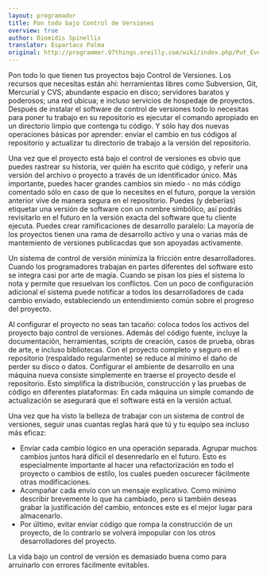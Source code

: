 ```yaml
---
layout: programador
title: Pon todo bajo Control de Versiones
overview: true
author: Diomidis Spinellis
translator: Espartaco Palma
original: http://programmer.97things.oreilly.com/wiki/index.php/Put_Everything_Under_Version_Control
---
```


Pon todo lo que tienen tus proyectos bajo Control de Versiones. Los recursos que necesitas están ahí: herramientas libres como Subversion, Git, Mercurial y CVS; abundante espacio en disco; servidores baratos y poderosos; una red ubícua; e incluso servicios de hospedaje de proyectos. Después de instalar el software de control de versiones todo lo necesitas para poner tu trabajo en su repositorio es ejecutar el comando apropiado en un directorio limpio que contenga tu código. Y sólo hay dos nuevas operaciones básicas por aprender: enviar el cambio en tus códigos al repositorio y actualizar tu directorio de trabajo a la versión del repositorio.

Una vez que el proyecto está bajo el control de versiones es obvio que puedes rastrear su historia, ver quién ha escrito qué código, y referir una versión del archivo o proyecto a través de un identificador único. Más importante, puedes hacer grandes cambios sin miedo - no más código comentado sólo en caso de que lo necesites en el futuro, porque la versión anterior vive de manera segura en el repositorio. Puedes (y deberías) etiquetar una versión de software con un nombre simbólico, así podrás revisitarlo en el futuro en la versión exacta del software que tu cliente ejecuta. Puedes crear ramificaciones de desarrollo paralelo: La mayoría de los proyectos tienen una rama de desarrollo activo y una o varias más de mantemiento de versiones publicacdas que son apoyadas activamente.

Un sistema de control de versión minimiza la fricción entre desarrolladores. Cuando los programadores trabajan en partes diferentes del software esto se integra casi por arte de magia. Cuando se pisan los pies el sistema lo nota y permite que resuelvan los conflictos. Con un poco de configuración adicional el sistema puede notificar a todos los desarrolladores de cada cambio enviado, estableciendo un entendimiento común sobre el progreso del proyecto.

Al configurar el proyecto no seas tan tacaño: coloca todos los activos del proyecto bajo control de versiones. Además del código fuente, incluye la documentación, herramientas, scripts de creación, casos de prueba, obras de arte, e incluso bibliotecas. Con el proyecto completo y seguro en el repositorio (respaldado regularmente) se reduce al mínimo el daño de perder su disco o datos. Configurar el ambiente de desarrollo en una máquina nueva consiste simplemente en traerse el proyecto desde el repositorio. Esto simplifica la distribución, construcción y las pruebas de código en diferentes plataformas: En cada máquina un simple comando de actualización se asegurará que el software está en la versión actual.

Una vez que ha visto la belleza de trabajar con un sistema de control de versiones, seguir unas cuantas reglas hará que tú y tu equipo sea incluso más eficaz:

* Envíar cada cambio lógico en una operación separada. Agrupar muchos cambios juntos hará difícil el desenredarlo en el futuro. Esto es especialmente importante al hacer una refactorización en todo el proyecto o cambios de estilo, los cuales pueden oscurecer fácilmente otras modificaciones.
* Acompañar cada envío con un mensaje explicativo. Como mínimo describir brevemente lo que ha cambiado, pero si también deseas grabar la justificación del cambio, entonces este es el mejor lugar para almacenarlo.
* Por último, evitar enviar código que rompa la construcción de un proyecto, de lo contrario se volverá impopular con los otros desarrolladores del proyecto.

La vida bajo un control de versión es demasiado buena como para arruinarlo con errores fácilmente evitables.


